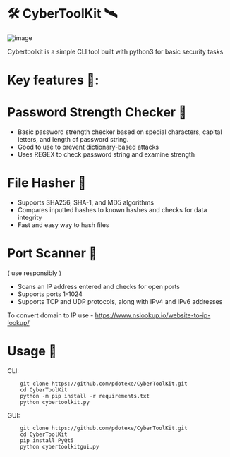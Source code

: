 
# 🛠️ CyberToolKit  🛰️

![image](https://github.com/user-attachments/assets/d2b9a04b-c7a2-4a5e-bf2f-a68221615bc7)



Cybertoolkit is a simple CLI tool built with python3 for  basic security tasks

# Key features 🚀:

# Password Strength Checker 🔐
* Basic password strength checker based on special characters, capital letters, and length of password string.
* Good to use to prevent dictionary-based attacks
* Uses REGEX to check password string and examine strength

# File Hasher 📄
* Supports SHA256, SHA-1, and MD5 algorithms 
* Compares inputted hashes to known hashes and checks for data integrity
* Fast and easy way to hash files

# Port Scanner 📡 
( use responsibly )
* Scans an IP address entered and checks for open ports
* Supports ports 1-1024
* Supports TCP and UDP protocols, along with IPv4 and IPv6 addresses

To convert domain to IP use - https://www.nslookup.io/website-to-ip-lookup/ 

# Usage 🧠
CLI:
```
    git clone https://github.com/pdotexe/CyberToolKit.git
    cd CyberToolKit
    python -m pip install -r requirements.txt
    python cybertoolkit.py
```
GUI:
```
    git clone https://github.com/pdotexe/CyberToolKit.git
    cd CyberToolKit
    pip install PyQt5
    python cybertoolkitgui.py

